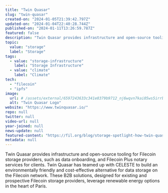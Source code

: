 ```yaml
---
title: "Twin Quasar"
slug: "twin-quasar"
created-on: "2024-01-05T21:39:42.797Z"
updated-on: "2024-01-04T22:40:28.744Z"
published-on: "2024-01-11T13:26:59.787Z"
featured: false
description: "Twin Quasar provides infrastructure and open-source tooling for Filecoin storage providers, such as data onboarding, and Filecoin Plus notary services for clients."
topic:
  value: "storage"
  label: "Storage"
tags:
  - value: "storage-infrastructure"
    label: "Storage Infrastructure"
  - value: "climate"
    label: "Climate"
tech:
  - "filecoin"
  - "ipfs"
image:
  url: # /assets/external/6597243633c341e0379b9712_nj6wqvn7kai05ws5irrbrcma4zz_ctatdako4sxlrio.png
  alt: "Twin Quasar Logo"
website: "https://www.twinquasar.io/"
repo: null
twitter: null
video-url: null
year-joined: null
news-update: null
featured-content: "https://fil.org/blog/storage-spotlight-how-twin-quasar-and-celeste-are-bringing-green-data-hosting-to-european-data-storage-clients/"
metadata: null
---
```


Twin Quasar provides infrastructure and open-source tooling for Filecoin storage providers, such as data onboarding, and Filecoin Plus notary services for clients. Twin Quasar has teamed up with CELESTE to build an environmentally friendly and cost-effective alternative for data storage on the Filecoin network. These B2B solutions, designed for existing and prospective Filecoin storage providers, leverage renewable energy options in the heart of Paris.
